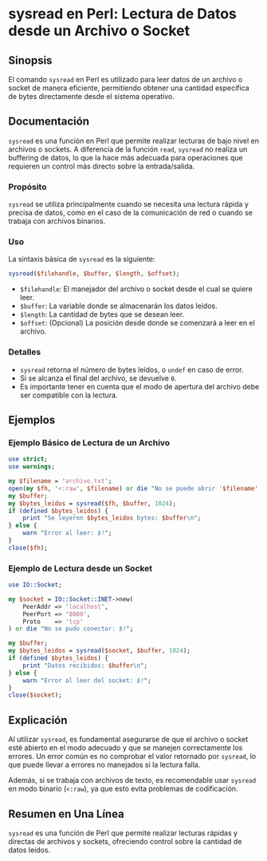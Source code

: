 <!--
Meta Description: # sysread en Perl: Lectura de Datos desde un Archivo o Socket ## Sinopsis El comando `sysread` en Perl es utilizado para leer datos de un archivo o so...
Meta Keywords: sysread, socket, que, archivo, buffer
-->

# sysread en Perl: Lectura de Datos desde un Archivo o Socket

## Sinopsis
El comando `sysread` en Perl es utilizado para leer datos de un archivo o socket de manera eficiente, permitiendo obtener una cantidad específica de bytes directamente desde el sistema operativo.

## Documentación
`sysread` es una función en Perl que permite realizar lecturas de bajo nivel en archivos o sockets. A diferencia de la función `read`, `sysread` no realiza un buffering de datos, lo que la hace más adecuada para operaciones que requieren un control más directo sobre la entrada/salida.

### Propósito
`sysread` se utiliza principalmente cuando se necesita una lectura rápida y precisa de datos, como en el caso de la comunicación de red o cuando se trabaja con archivos binarios.

### Uso
La sintaxis básica de `sysread` es la siguiente:

```perl
sysread($filehandle, $buffer, $length, $offset);
```

- `$filehandle`: El manejador del archivo o socket desde el cual se quiere leer.
- `$buffer`: La variable donde se almacenarán los datos leídos.
- `$length`: La cantidad de bytes que se desean leer.
- `$offset`: (Opcional) La posición desde donde se comenzará a leer en el archivo.

### Detalles
- `sysread` retorna el número de bytes leídos, o `undef` en caso de error.
- Si se alcanza el final del archivo, se devuelve `0`.
- Es importante tener en cuenta que el modo de apertura del archivo debe ser compatible con la lectura.

## Ejemplos

### Ejemplo Básico de Lectura de un Archivo
```perl
use strict;
use warnings;

my $filename = 'archivo.txt';
open(my $fh, '<:raw', $filename) or die "No se puede abrir '$filename': $!";
my $buffer;
my $bytes_leidos = sysread($fh, $buffer, 1024);
if (defined $bytes_leidos) {
    print "Se leyeron $bytes_leidos bytes: $buffer\n";
} else {
    warn "Error al leer: $!";
}
close($fh);
```

### Ejemplo de Lectura desde un Socket
```perl
use IO::Socket;

my $socket = IO::Socket::INET->new(
    PeerAddr => 'localhost',
    PeerPort => '8080',
    Proto    => 'tcp'
) or die "No se pudo conectar: $!";

my $buffer;
my $bytes_leidos = sysread($socket, $buffer, 1024);
if (defined $bytes_leidos) {
    print "Datos recibidos: $buffer\n";
} else {
    warn "Error al leer del socket: $!";
}
close($socket);
```

## Explicación
Al utilizar `sysread`, es fundamental asegurarse de que el archivo o socket esté abierto en el modo adecuado y que se manejen correctamente los errores. Un error común es no comprobar el valor retornado por `sysread`, lo que puede llevar a errores no manejados si la lectura falla. 

Además, si se trabaja con archivos de texto, es recomendable usar `sysread` en modo binario (`<:raw`), ya que esto evita problemas de codificación.

## Resumen en Una Línea
`sysread` es una función de Perl que permite realizar lecturas rápidas y directas de archivos y sockets, ofreciendo control sobre la cantidad de datos leídos.